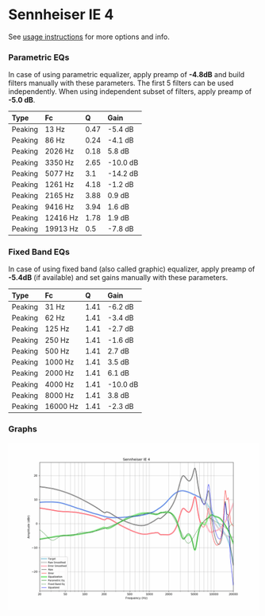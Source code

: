 # Sennheiser IE 4
See [usage instructions](https://github.com/jaakkopasanen/AutoEq#usage) for more options and info.

### Parametric EQs
In case of using parametric equalizer, apply preamp of **-4.8dB** and build filters manually
with these parameters. The first 5 filters can be used independently.
When using independent subset of filters, apply preamp of **-5.0 dB**.

| Type    | Fc       |    Q | Gain     |
|:--------|:---------|:-----|:---------|
| Peaking | 13 Hz    | 0.47 | -5.4 dB  |
| Peaking | 86 Hz    | 0.24 | -4.1 dB  |
| Peaking | 2026 Hz  | 0.18 | 5.8 dB   |
| Peaking | 3350 Hz  | 2.65 | -10.0 dB |
| Peaking | 5077 Hz  | 3.1  | -14.2 dB |
| Peaking | 1261 Hz  | 4.18 | -1.2 dB  |
| Peaking | 2165 Hz  | 3.88 | 0.9 dB   |
| Peaking | 9416 Hz  | 3.94 | 1.6 dB   |
| Peaking | 12416 Hz | 1.78 | 1.9 dB   |
| Peaking | 19913 Hz | 0.5  | -7.8 dB  |

### Fixed Band EQs
In case of using fixed band (also called graphic) equalizer, apply preamp of **-5.4dB**
(if available) and set gains manually with these parameters.

| Type    | Fc       |    Q | Gain     |
|:--------|:---------|:-----|:---------|
| Peaking | 31 Hz    | 1.41 | -6.2 dB  |
| Peaking | 62 Hz    | 1.41 | -3.4 dB  |
| Peaking | 125 Hz   | 1.41 | -2.7 dB  |
| Peaking | 250 Hz   | 1.41 | -1.6 dB  |
| Peaking | 500 Hz   | 1.41 | 2.7 dB   |
| Peaking | 1000 Hz  | 1.41 | 3.5 dB   |
| Peaking | 2000 Hz  | 1.41 | 6.1 dB   |
| Peaking | 4000 Hz  | 1.41 | -10.0 dB |
| Peaking | 8000 Hz  | 1.41 | 3.8 dB   |
| Peaking | 16000 Hz | 1.41 | -2.3 dB  |

### Graphs
![](./Sennheiser%20IE%204.png)
